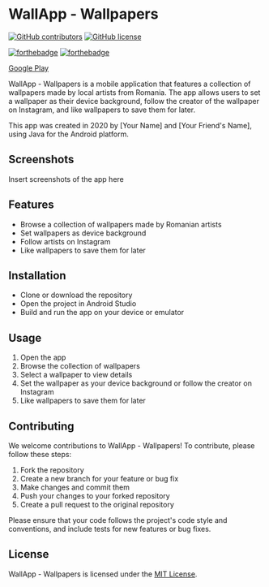 # WallApp - Wallpapers

[![GitHub contributors](https://img.shields.io/github/contributors/andr-drgm/WallApp-Wallpaper?style=flat-square)](https://github.com/andr-drgm/WallApp-Wallpaper/graphs/contributors)
[![GitHub license](https://img.shields.io/github/license/<username>/<repo-name>?style=flat-square)](https://github.com/<username>/<repo-name>/blob/master/LICENSE)

[![forthebadge](https://forthebadge.com/images/badges/built-for-android.svg)](https://forthebadge.com)
[![forthebadge](https://forthebadge.com/images/badges/made-with-java.svg)](https://forthebadge.com)

[Google Play](https://play.google.com/store/apps/details?id=com.adrw.wallappwallpaper)

WallApp - Wallpapers is a mobile application that features a collection of wallpapers made by local artists from Romania. The app allows users to set a wallpaper as their device background, follow the creator of the wallpaper on Instagram, and like wallpapers to save them for later.

This app was created in 2020 by [Your Name] and [Your Friend's Name], using Java for the Android platform.

## Screenshots

Insert screenshots of the app here

## Features

- Browse a collection of wallpapers made by Romanian artists
- Set wallpapers as device background
- Follow artists on Instagram
- Like wallpapers to save them for later

## Installation

- Clone or download the repository
- Open the project in Android Studio
- Build and run the app on your device or emulator

## Usage

1. Open the app
2. Browse the collection of wallpapers
3. Select a wallpaper to view details
4. Set the wallpaper as your device background or follow the creator on Instagram
5. Like wallpapers to save them for later

## Contributing

We welcome contributions to WallApp - Wallpapers! To contribute, please follow these steps:

1. Fork the repository
2. Create a new branch for your feature or bug fix
3. Make changes and commit them
4. Push your changes to your forked repository
5. Create a pull request to the original repository

Please ensure that your code follows the project's code style and conventions, and include tests for new features or bug fixes.

## License

WallApp - Wallpapers is licensed under the [MIT License](https://github.com/<username>/<repo-name>/blob/master/LICENSE).
